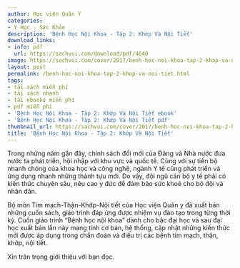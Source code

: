 ```yaml
---
author: Học viện Quân Y
categories:
- Y Học - Sức Khỏe
description: 'Bệnh Học Nội Khoa - Tập 2: Khớp Và Nội Tiết'
download_links:
- info: pdf
  url: https://sachvui.com/download/pdf/4640
image: https://sachvui.com/cover/2017/benh-hoc-noi-khoa-tap-2-khop-va-noi-tiet.jpg
layout: post
permalink: /benh-hoc-noi-khoa-tap-2-khop-va-noi-tiet.html
tags:
- tải sách miễn phí
- tải sách nhanh
- tải ebooks miễn phí
- pdf miễn phí
- 'Bệnh Học Nội Khoa - Tập 2: Khớp Và Nội Tiết ebook'
- 'Bệnh Học Nội Khoa - Tập 2: Khớp Và Nội Tiết pdf'
thumbnail_url: https://sachvui.com/cover/2017/benh-hoc-noi-khoa-tap-2-khop-va-noi-tiet.jpg
title: 'Bệnh Học Nội Khoa - Tập 2: Khớp Và Nội Tiết'
---
```


 <div class="item-desc text-justify"> <p>Trong những năm gần đây, chính sách đổi mới của Đảng và Nhà nước đưa nước ta phát triển, hội nhập với khu vực và quốc tế. Cùng với sự tiến bộ nhanh chóng của khoa học và công nghệ, ngành Y tế cũng phát triển và ứng dụng nhanh những thành tựu mới. Do vậy, đội ngũ cán bộ y tế phải có kiến thức chuyên sâu, nêu cao y đức để đảm bảo sức khoẻ cho bộ đội và nhân dân.</p><p>Bộ môn Tim mạch-Thận-Khớp-Nội tiết của Học viện Quân y đã xuất bản những cuốn sách, giáo trình đáp ứng được nhiệm vụ đào tạo trong từng thời kỳ. Cuốn giáo trình “Bệnh học nội khoa” dành cho bậc đại học và sau đại học xuất bản lần này mang tính cơ bản, hệ thống, cập nhật những kiến thức mới được áp dụng trong chẩn đoán và điều trị các bệnh tim mạch, thận, khớp, nội tiết.</p><p>Xin trân trọng giới thiệu với bạn đọc.</p> </div>
